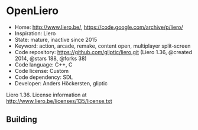 # OpenLiero

- Home: http://www.liero.be/, https://code.google.com/archive/p/liero/
- Inspiration: Liero
- State: mature, inactive since 2015
- Keyword: action, arcade, remake, content open, multiplayer split-screen
- Code repository: https://github.com/gliptic/liero.git (Liero 1.36, @created 2014, @stars 188, @forks 38)
- Code language: C++, C
- Code license: Custom
- Code dependency: SDL
- Developer: Anders Höckersten, gliptic

Liero 1.36. License information at http://www.liero.be/licenses/135/license.txt

## Building
